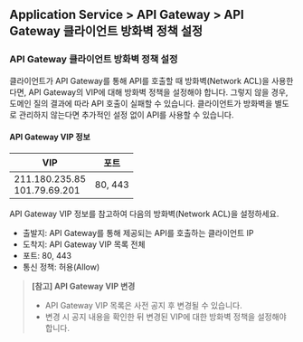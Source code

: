 ## Application Service > API Gateway > API Gateway 클라이언트 방화벽 정책 설정 

### API Gateway 클라이언트 방화벽 정책 설정 

클라이언트가 API Gateway를 통해 API를 호출할 때 방화벽(Network ACL)을 사용한다면, API Gateway의 VIP에 대해 방화벽 정책을 설정해야 합니다.
그렇지 않을 경우, 도메인 질의 결과에 따라 API 호출이 실패할 수 있습니다.
클라이언트가 방화벽을 별도로 관리하지 않는다면 추가적인 설정 없이 API를 사용할 수 있습니다.

#### API Gateway VIP 정보

| VIP | 포트 |
| --- | --- |
| 211.180.235.85<br>101.79.69.201 | 80, 443 |

API Gateway VIP 정보를 참고하여 다음의 방화벽(Network ACL)을 설정하세요.

* 출발지: API Gateway를 통해 제공되는 API를 호출하는 클라이언트 IP
* 도착지: API Gateway VIP 목록 전체 
* 포트: 80, 443
* 통신 정책: 허용(Allow) 

> **[참고] API Gateway VIP 변경** <br>
> * API Gateway VIP 목록은 사전 공지 후 변경될 수 있습니다. 
> * 변경 시 공지 내용을 확인한 뒤 변경된 VIP에 대한 방화벽 정책을 설정해야 합니다.
